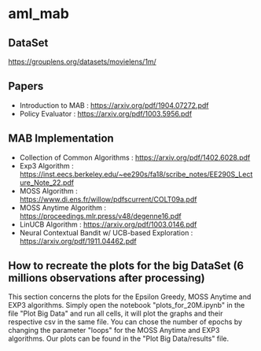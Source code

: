 # aml_mab

## DataSet
https://grouplens.org/datasets/movielens/1m/

## Papers
- Introduction to MAB : https://arxiv.org/pdf/1904.07272.pdf
- Policy Evaluator : https://arxiv.org/pdf/1003.5956.pdf

## MAB Implementation
- Collection of Common Algorithms : https://arxiv.org/pdf/1402.6028.pdf
- Exp3 Algorithm : https://inst.eecs.berkeley.edu/~ee290s/fa18/scribe_notes/EE290S_Lecture_Note_22.pdf
- MOSS Algorithm : https://www.di.ens.fr/willow/pdfscurrent/COLT09a.pdf
- MOSS Anytime Algorithm : https://proceedings.mlr.press/v48/degenne16.pdf
- LinUCB Algorithm : https://arxiv.org/pdf/1003.0146.pdf
- Neural Contextual Bandit w/ UCB-based Exploration : https://arxiv.org/pdf/1911.04462.pdf

## How to recreate the plots for the big DataSet (6 millions observations after processing)
This section concerns the plots for the Epsilon Greedy, MOSS Anytime and EXP3 algorithms.
Simply open the notebook "plots_for_20M.ipynb" in the file "Plot Big Data" and run all cells, it will plot the graphs and their respective csv in the same file. You can chose the number of epochs by changing the parameter "loops" for the MOSS Anytime and EXP3 algorithms.
Our plots can be found in the "Plot Big Data/results" file.
